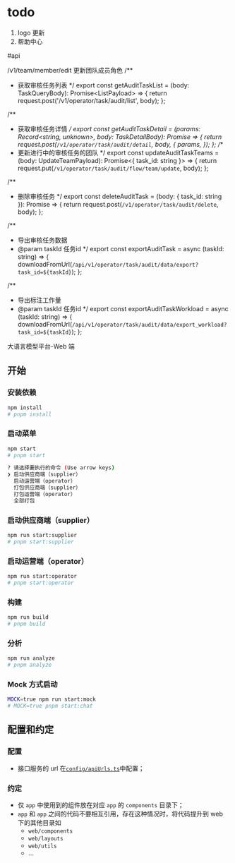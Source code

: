 # todo
1. logo 更新
2. 帮助中心

#api

/v1/team/member/edit 更新团队成员角色
/**
* 获取审核任务列表
  */
  export const getAuditTaskList = (body: TaskQueryBody): Promise<ListPayload<AuditTaskListItem>> => {
  return request.post('/v1/operator/task/audit/list', body);
  };

/**
* 获取审核任务详情
  */
  export const getAuditTaskDetail = (params: Record<string, unknown>, body: TaskDetailBody): Promise<AuditTaskDetail> => {
  return request.post(`/v1/operator/task/audit/detail`, body, {
  params,
  });
  };
  /**
* 更新进行中的审核任务的团队
  */
  export const updateAuditTaskTeams = (body: UpdateTeamPayload): Promise<{ task_id: string }> => {
  return request.put(`/v1/operator/task/audit/flow/team/update`, body);
  };

/**
* 删除审核任务
  */
  export const deleteAuditTask = (body: { task_id: string }): Promise<any> => {
  return request.post(`/v1/operator/task/audit/delete`, body);
  };

/**
* 导出审核任务数据
* @param taskId 任务id
  */
  export const exportAuditTask = async (taskId: string) => {
  downloadFromUrl(`/api/v1/operator/task/audit/data/export?task_id=${taskId}`);
  };

/**
* 导出标注工作量
* @param taskId 任务id
  */
  export const exportAuditTaskWorkload = async (taskId: string) => {
  downloadFromUrl(`/api/v1/operator/task/audit/data/export_workload?task_id=${taskId}`);
  };



大语言模型平台-Web 端

## 开始

### 安装依赖

```bash
npm install
# pnpm install
```

### 启动菜单

```bash
npm start
# pnpm start

? 请选择要执行的命令 (Use arrow keys)
❯ 启动供应商端（supplier）
  启动运营端（operator）
  打包供应商端（supplier）
  打包运营端（operator）
  全部打包
```

### 启动供应商端（supplier）

```bash
npm run start:supplier
# pnpm start:supplier
```

### 启动运营端（operator）

```bash
npm run start:operator
# pnpm start:operator
```

### 构建

```bash
npm run build
# pnpm build
```

### 分析

```bash
npm run analyze
# pnpm analyze
```

### Mock 方式启动

```bash
MOCK=true npm run start:mock
# MOCK=true pnpm start:chat
```

## 配置和约定

### 配置

- 接口服务的 url 在[`config/apiUrls.ts`](./config/apiUrls.ts)中配置；

### 约定

- 仅 `app` 中使用到的组件放在对应 `app` 的 `components` 目录下；
- `app` 和 `app` 之间的代码不要相互引用，存在这种情况时，将代码提升到 web 下的其他目录如
  - `web/components`
  - `web/layouts`
  - `web/utils`
  - ...
